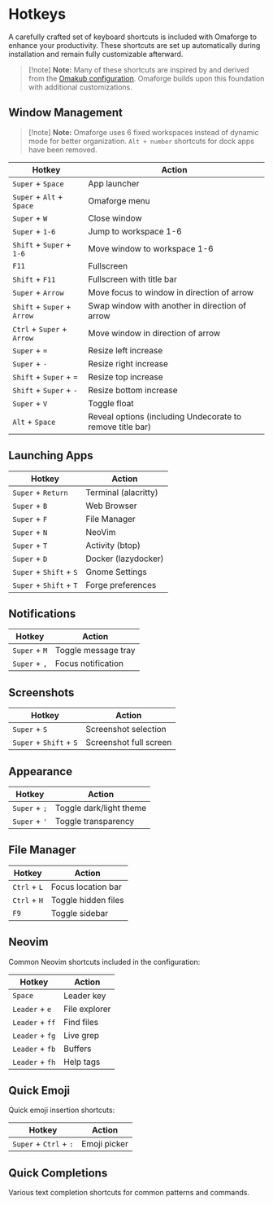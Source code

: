 # Hotkeys

A carefully crafted set of keyboard shortcuts is included with Omaforge to enhance your productivity. These shortcuts are set up automatically during installation and remain fully customizable afterward.

> [!note] **Note:** Many of these shortcuts are inspired by and derived from the [Omakub configuration](https://manual.omakub.org/1/read/29/hotkeys/). Omaforge builds upon this foundation with additional customizations.

## Window Management

> [!note] **Note:** Omaforge uses 6 fixed workspaces instead of dynamic mode for better organization. `Alt + number` shortcuts for dock apps have been removed.

| Hotkey                      | Action                                                    |
| --------------------------- | --------------------------------------------------------- |
| `Super` + `Space`           | App launcher                                              |
| `Super` + `Alt` + `Space`   | Omaforge menu                                             |
| `Super` + `W`               | Close window                                              |
| `Super` + `1-6`             | Jump to workspace 1-6                                     |
| `Shift` + `Super` + `1-6`   | Move window to workspace 1-6                              |
| `F11`                       | Fullscreen                                                |
| `Shift` + `F11`             | Fullscreen with title bar                                 |
| `Super` + `Arrow`           | Move focus to window in direction of arrow                |
| `Shift` + `Super` + `Arrow` | Swap window with another in direction of arrow            |
| `Ctrl` + `Super` + `Arrow`  | Move window in direction of arrow                         |
| `Super` + `=`               | Resize left increase                                      |
| `Super` + `-`               | Resize right increase                                     |
| `Shift` + `Super` + `=`     | Resize top increase                                       |
| `Shift` + `Super` + `-`     | Resize bottom increase                                    |
| `Super` + `V`               | Toggle float                                              |
| `Alt` + `Space`             | Reveal options (including Undecorate to remove title bar) |

## Launching Apps

| Hotkey                  | Action               |
| ----------------------- | -------------------- |
| `Super` + `Return`      | Terminal (alacritty) |
| `Super` + `B`           | Web Browser          |
| `Super` + `F`           | File Manager         |
| `Super` + `N`           | NeoVim               |
| `Super` + `T`           | Activity (btop)      |
| `Super` + `D`           | Docker (lazydocker)  |
| `Super` + `Shift` + `S` | Gnome Settings       |
| `Super` + `Shift` + `T` | Forge preferences    |

## Notifications

| Hotkey        | Action              |
| ------------- | ------------------- |
| `Super` + `M` | Toggle message tray |
| `Super` + `,` | Focus notification  |

## Screenshots

| Hotkey                  | Action                 |
| ----------------------- | ---------------------- |
| `Super` + `S`           | Screenshot selection   |
| `Super` + `Shift` + `S` | Screenshot full screen |

## Appearance

| Hotkey        | Action                  |
| ------------- | ----------------------- |
| `Super` + `;` | Toggle dark/light theme |
| `Super` + `'` | Toggle transparency     |

## File Manager

| Hotkey       | Action              |
| ------------ | ------------------- |
| `Ctrl` + `L` | Focus location bar  |
| `Ctrl` + `H` | Toggle hidden files |
| `F9`         | Toggle sidebar      |

## Neovim

Common Neovim shortcuts included in the configuration:

| Hotkey          | Action        |
| --------------- | ------------- |
| `Space`         | Leader key    |
| `Leader` + `e`  | File explorer |
| `Leader` + `ff` | Find files    |
| `Leader` + `fg` | Live grep     |
| `Leader` + `fb` | Buffers       |
| `Leader` + `fh` | Help tags     |

## Quick Emoji

Quick emoji insertion shortcuts:

| Hotkey                 | Action       |
| ---------------------- | ------------ |
| `Super` + `Ctrl` + `:` | Emoji picker |

## Quick Completions

Various text completion shortcuts for common patterns and commands.
